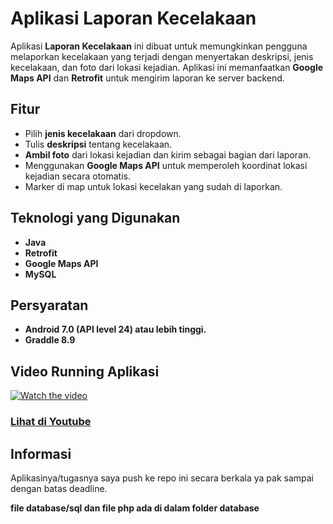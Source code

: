 # Aplikasi Laporan Kecelakaan

Aplikasi **Laporan Kecelakaan** ini dibuat untuk memungkinkan pengguna melaporkan kecelakaan yang terjadi dengan menyertakan deskripsi, jenis kecelakaan, dan foto dari lokasi kejadian. Aplikasi ini memanfaatkan **Google Maps API** dan **Retrofit** untuk mengirim laporan ke server backend.

## Fitur

- Pilih **jenis kecelakaan** dari dropdown.
- Tulis **deskripsi** tentang kecelakaan.
- **Ambil foto** dari lokasi kejadian dan kirim sebagai bagian dari laporan.
- Menggunakan **Google Maps API** untuk memperoleh koordinat lokasi kejadian secara otomatis.
- Marker di map untuk lokasi kecelakan yang sudah di laporkan.

## Teknologi yang Digunakan

- **Java**
- **Retrofit**
- **Google Maps API**
- **MySQL**

## Persyaratan

- **Android 7.0 (API level 24) atau lebih tinggi.**
- **Graddle 8.9**

## Video Running Aplikasi
[![Watch the video](https://img.youtube.com/vi/9sQTCywxk0c/maxresdefault.jpg)](https://youtu.be/9sQTCywxk0c)

### [Lihat di Youtube](https://youtu.be/9sQTCywxk0c)

## Informasi
Aplikasinya/tugasnya saya push ke repo ini secara berkala ya pak sampai dengan batas deadline.

**file database/sql dan file php ada di dalam folder database**
